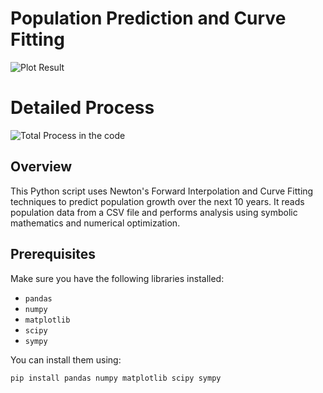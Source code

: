 # Population Prediction and Curve Fitting

![Plot Result](https://github.com/mehedi37/LAB/assets/41261534/9041d9b3-91d8-4ff9-8967-94bf2cbb3690) 

# Detailed Process
![Total Process in the code](https://github.com/mehedi37/LAB/assets/41261534/9d0d21d6-e953-4678-8dec-3299d5936e45)


## Overview

This Python script uses Newton's Forward Interpolation and Curve Fitting techniques to predict population growth over the next 10 years. It reads population data from a CSV file and performs analysis using symbolic mathematics and numerical optimization.

## Prerequisites

Make sure you have the following libraries installed:

- `pandas`
- `numpy`
- `matplotlib`
- `scipy`
- `sympy`

You can install them using:

```bash
pip install pandas numpy matplotlib scipy sympy
